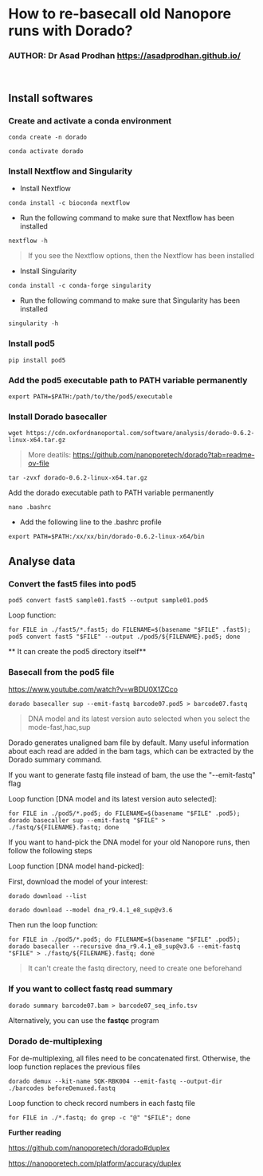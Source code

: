 # **How to re-basecall old Nanopore runs with Dorado?** <br />


### **AUTHOR: Dr Asad Prodhan** https://asadprodhan.github.io/


<br />




## **Install softwares**


### **Create and activate a conda environment**


```
conda create -n dorado
```


```
conda activate dorado
```




### **Install Nextflow and Singularity**



- Install Nextflow



```
conda install -c bioconda nextflow
```


- Run the following command to make sure that Nextflow has been installed


```
nextflow -h
```


> If you see the Nextflow options, then the Nextflow has been installed



- Install Singularity


```
conda install -c conda-forge singularity
```



- Run the following command to make sure that Singularity has been installed


```
singularity -h
```


### **Install pod5**


```
pip install pod5
```


### **Add the pod5 executable path to PATH variable permanently**


```
export PATH=$PATH:/path/to/the/pod5/executable
```


### **Install Dorado basecaller**



```
wget https://cdn.oxfordnanoportal.com/software/analysis/dorado-0.6.2-linux-x64.tar.gz
```


> More deatils: https://github.com/nanoporetech/dorado?tab=readme-ov-file 


```
tar -zvxf dorado-0.6.2-linux-x64.tar.gz
```


Add the dorado executable path to PATH variable permanently



```
nano .bashrc
```


- Add the following line to the .bashrc profile


```
export PATH=$PATH:/xx/xx/bin/dorado-0.6.2-linux-x64/bin
```


## **Analyse data**




### **Convert the fast5 files into pod5**



```
pod5 convert fast5 sample01.fast5 --output sample01.pod5
```



Loop function:



```
for FILE in ./fast5/*.fast5; do FILENAME=$(basename "$FILE" .fast5); pod5 convert fast5 "$FILE" --output ./pod5/${FILENAME}.pod5; done
```


** It can create the pod5 directory itself**



### **Basecall from the pod5 file**


https://www.youtube.com/watch?v=wBDU0X1ZCco


```
dorado basecaller sup --emit-fastq barcode07.pod5 > barcode07.fastq
```


> DNA model and its latest version auto selected when you select the mode-fast,hac,sup



Dorado generates unaligned bam file by default. Many useful information about each read are added in the bam tags, which can be extracted by the Dorado summary command.

 

If you want to generate fastq file instead of bam, the use the "--emit-fastq" flag 



Loop function [DNA model and its latest version auto selected]:



```
for FILE in ./pod5/*.pod5; do FILENAME=$(basename "$FILE" .pod5); dorado basecaller sup --emit-fastq "$FILE" > ./fastq/${FILENAME}.fastq; done
```


If you want to hand-pick the DNA model for your old Nanopore runs, then follow the following steps



Loop function [DNA model hand-picked]:



First, download the model of your interest: 


```
dorado download --list
```


```
dorado download --model dna_r9.4.1_e8_sup@v3.6
```



Then run the loop function:



``` 
for FILE in ./pod5/*.pod5; do FILENAME=$(basename "$FILE" .pod5); dorado basecaller --recursive dna_r9.4.1_e8_sup@v3.6 --emit-fastq "$FILE" > ./fastq/${FILENAME}.fastq; done
```



> It can't create the fastq directory, need to create one beforehand




### **If you want to collect fastq read summary**



```
dorado summary barcode07.bam > barcode07_seq_info.tsv
```


Alternatively, you can use the **fastqc** program 




### **Dorado de-multiplexing**



For de-multiplexing, all files need to be concatenated first. Otherwise, the loop function replaces the previous files



```
dorado demux --kit-name SQK-RBK004 --emit-fastq --output-dir ./barcodes beforeDemuxed.fastq
```


Loop function to check record numbers in each fastq file



```
for FILE in ./*.fastq; do grep -c "@" "$FILE"; done
```





**Further reading**


https://github.com/nanoporetech/dorado#duplex


https://nanoporetech.com/platform/accuracy/duplex


